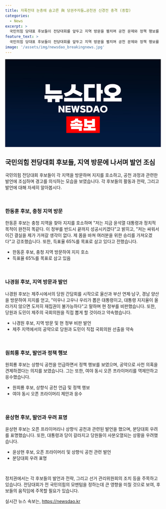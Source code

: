 ```yaml
---
title: 자폭전대 눈총에 숨고른 與 당권주자들…공천권 신경전 충격 (종합)
categories:
  - News
excerpt: >
  국민의힘 당대표 후보들이 전당대회를 앞두고 지역 방문을 펼치며 공천 문제와 정책 행보를 언급하고 있다. 나경원 후보는 사천 의혹을 비판하고, 원희룡 후보는 상향식 공천을 언급하며 정책 방향을 제시했다. 한동훈 후보는 투표율 65%를 목표로 향후 정책 실행을 약속했다. 전당대회 선거관리위원회는 후보들의 발언을 경고하며 선거 윤리를 강조하는 등 선거 관리에 주의를 기울이고 있다.
feature_text: >
  국민의힘 당대표 후보들이 전당대회를 앞두고 지역 방문을 펼치며 공천 문제와 정책 행보를 언급하고 있다. 나경원 후보는 사천 의혹을 비판하고, 원희룡 후보는 상향식 공천을 언급하며 정책 방향을 제시했다. 한동훈 후보는 투표율 65%를 목표로 향후 정책 실행을 약속했다. 전당대회 선거관리위원회는 후보들의 발언을 경고하며 선거 윤리를 강조하는 등 선거 관리에 주의를 기울이고 있다.
image: '/assets/img/newsdao_breakingnews.jpg'
---
```


<p><img src="/assets/img/newsdao_breakingnews.jpg" alt="pcversion 속보" /></p>

<h2 data-ke-size="size26">국민의힘 전당대회 후보들, 지역 방문에 나서며 발언 조심</h2>

<p>국민의힘 전당대회 후보들이 각 지역을 방문하며 지지를 호소하고, 공천 과정과 관련한 발언에 조심하며 경고를 의식하는 모습을 보였습니다. 각 후보들의 활동과 전략, 그리고 발언에 대해 자세히 알아봅시다.</p>

<p data-ke-size="size16">&nbsp;</p>

<h3 data-ke-size="size24">한동훈 후보, 충청 지역 방문</h3>

<p>한동훈 후보는 충청 지역을 찾아 지지를 호소하며 "저는 지금 윤석열 대통령과 정치적 목적이 완전히 똑같다. 이 정부를 반드시 끝까지 성공시키겠다"고 밝히고, "저는 싸워서 이긴 결실을 제가 가져갈 생각이 없다. 제 몸을 바쳐 여러분을 위한 승리를 가져오겠다"고 강조했습니다. 또한, 득표율 65%를 목표로 삼고 있다고 전했습니다.</p>

<ul>
  <li>한동훈 후보, 충청 지역 방문하여 지지 호소</li>
  <li>득표율 65%를 목표로 삼고 있음</li>
</ul>

<p data-ke-size="size16">&nbsp;</p>

<h3 data-ke-size="size24">나경원 후보, 지역 방문과 발언</h3>

<p>나경원 후보는 제주시에서의 당원 간담회를 시작으로 울산과 부산 연제·남구, 경남 양산을 방문하여 지지를 얻고, "미우나 고우나 우리가 뽑은 대통령이고, 대통령 지지율이 올라가지 않으면 도저히 재집권이 불가능하다"고 말하며 현 정부를 비판했습니다. 또한, 당원과 도민이 제주의 국회의원을 직접 뽑게 할 것이라고 약속했습니다.</p>

<ul>
  <li>나경원 후보, 지역 방문 및 현 정부 비판 발언</li>
  <li>제주 지역에서의 공약으로 당원과 도민이 직접 국회의원 선출을 약속</li>
</ul>

<p data-ke-size="size16">&nbsp;</p>

<h3 data-ke-size="size24">원희룡 후보, 발언과 정책 행보</h3>

<p>원희룡 후보는 상향식 공천을 언급하면서 정책 행보를 보였으며, 공약으로 사천 의혹을 견제하겠다는 의지를 보였습니다. 그는 또한, 여야 동시 오픈 프라이머리를 역제안하고 응수했습니다.</p>

<ul>
  <li>원희룡 후보, 상향식 공천 언급 및 정책 행보</li>
  <li>여야 동시 오픈 프라이머리 제안과 응수</li>
</ul>

<p data-ke-size="size16">&nbsp;</p>

<h3 data-ke-size="size24">윤상현 후보, 발언과 우려 표명</h3>

<p>윤상현 후보는 오픈 프라이머리나 상향식 공천과 관련된 발언을 했으며, 분당대회 우려를 표명했습니다. 또한, 대통령과 당이 갈라지고 당원들이 사분오열되는 상황을 우려했습니다.</p>

<ul>
  <li>윤상현 후보, 오픈 프라이머리 및 상향식 공천 관련 발언</li>
  <li>분당대회 우려 표명</li>
</ul>

<p data-ke-size="size16">&nbsp;</p>

<p>정치권에서는 각 후보들의 발언과 전략, 그리고 선거 관리위원회의 조치 등을 주목하고 있습니다. 전당대회가 전 국민의힘의 모멘텀을 정하는데 큰 영향을 미칠 것으로 보여, 후보들의 움직임에 주목할 필요가 있습니다.</p>
실시간 뉴스 속보는, <a href="https://newsdao.kr" rel="dofollow">https://newsdao.kr</a>


